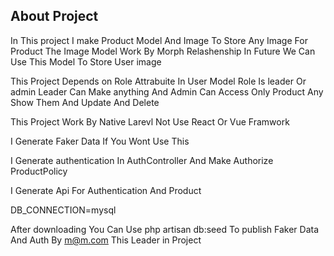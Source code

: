 ## About Project

In This project I make Product Model And Image To Store Any Image For Product 
The Image Model Work By Morph Relashenship
In Future We Can Use This Model To Store User image

This Project Depends on Role Attrabuite In User Model 
Role Is leader Or admin
Leader Can Make anything And 
Admin Can Access Only Product Any Show Them And Update And Delete

This Project Work By Native Larevl Not Use React Or Vue Framwork

I Generate Faker Data If You Wont Use This

I Generate authentication In AuthController And Make Authorize ProductPolicy

I Generate Api For Authentication And Product

DB_CONNECTION=mysql

After downloading
You Can Use php artisan db:seed To publish Faker Data
And Auth By m@m.com This Leader in Project
